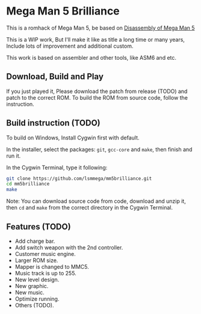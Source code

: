# Mega Man 5 Brilliance
This is a romhack of Mega Man 5, be based on [Disassembly of Mega Man 5](https://github.com/lsmmega/mm5)

This is a WIP work, But I'll make it like as title a long time or many years, Include lots of improvement and additional custom.

This work is based on assembler and other tools, like ASM6 and etc.
## Download, Build and Play
If you just played it, Please download the patch from release (TODO) and patch to the correct ROM. To build the ROM from source code, follow the instruction.
## Build instruction (TODO)
To build on Windows, Install Cygwin first with default.

In the installer, select the packages: `git`, `gcc-core` and `make`, then finish and run it.

In the Cygwin Terminal, type it following:
```bash
git clone https://github.com/lsmmega/mm5brilliance.git
cd mm5brilliance
make
```

Note: You can download source code from code, download and unzip it, then `cd` and `make` from the correct directory in the Cygwin Terminal.
## Features (TODO)
* Add charge bar.
* Add switch weapon with the 2nd controller.
* Customer music engine.
* Larger ROM size.
* Mapper is changed to MMC5.
* Music track is up to 255.
* New level design.
* New graphic.
* New music.
* Optimize running.
* Others (TODO).
